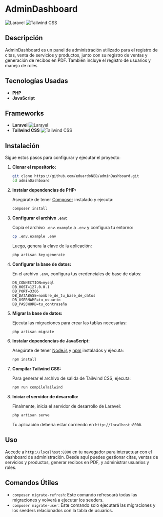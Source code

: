 # AdminDashboard

![Laravel](https://img.shields.io/badge/Laravel-FF2D20?style=for-the-badge&logo=laravel&logoColor=white)
![Tailwind CSS](https://img.shields.io/badge/Tailwind%20CSS-06B6D4?style=for-the-badge&logo=tailwindcss&logoColor=white)

## Descripción

AdminDashboard es un panel de administración utilizado para el registro de citas, venta de servicios y productos, junto con su registro de ventas y generación de recibos en PDF. También incluye el registro de usuarios y manejo de roles.

## Tecnologías Usadas

- **PHP**
- **JavaScript**

## Frameworks

- **Laravel** ![Laravel](https://img.shields.io/badge/Laravel-FF2D20?style=for-the-badge&logo=laravel&logoColor=white)
- **Tailwind CSS** ![Tailwind CSS](https://img.shields.io/badge/Tailwind%20CSS-06B6D4?style=for-the-badge&logo=tailwindcss&logoColor=white)

## Instalación

Sigue estos pasos para configurar y ejecutar el proyecto:

1. **Clonar el repositorio:**

    ```bash
    git clone https://github.com/eduardoNBD/adminDashboard.git
    cd adminDashboard
    ```

2. **Instalar dependencias de PHP:**

    Asegúrate de tener [Composer](https://getcomposer.org/) instalado y ejecuta:

    ```bash
    composer install
    ```

3. **Configurar el archivo `.env`:**

    Copia el archivo `.env.example` a `.env` y configura tu entorno:

    ```bash
    cp .env.example .env
    ```

    Luego, genera la clave de la aplicación:

    ```bash
    php artisan key:generate
    ```

4. **Configurar la base de datos:**

    En el archivo `.env`, configura tus credenciales de base de datos:

    ```dotenv
    DB_CONNECTION=mysql
    DB_HOST=127.0.0.1
    DB_PORT=3306
    DB_DATABASE=nombre_de_tu_base_de_datos
    DB_USERNAME=tu_usuario
    DB_PASSWORD=tu_contraseña
    ```

5. **Migrar la base de datos:**

    Ejecuta las migraciones para crear las tablas necesarias:

    ```bash
    php artisan migrate
    ```

6. **Instalar dependencias de JavaScript:**

    Asegúrate de tener [Node.js](https://nodejs.org/) y [npm](https://www.npmjs.com/) instalados y ejecuta:

    ```bash
    npm install
    ```

7. **Compilar Tailwind CSS:**

    Para generar el archivo de salida de Tailwind CSS, ejecuta:

    ```bash
    npm run compileTailwind
    ```

8. **Iniciar el servidor de desarrollo:**

    Finalmente, inicia el servidor de desarrollo de Laravel:

    ```bash
    php artisan serve
    ```

    Tu aplicación debería estar corriendo en `http://localhost:8000`.

## Uso

Accede a `http://localhost:8000` en tu navegador para interactuar con el dashboard de administración. Desde aquí puedes gestionar citas, ventas de servicios y productos, generar recibos en PDF, y administrar usuarios y roles.

## Comandos Útiles

- `composer migrate-refresh`: Este comando refrescará todas las migraciones y volverá a ejecutar los seeders.
- `composer migrate-user`: Este comando solo ejecutará las migraciones y los seeders relacionados con la tabla de usuarios.


